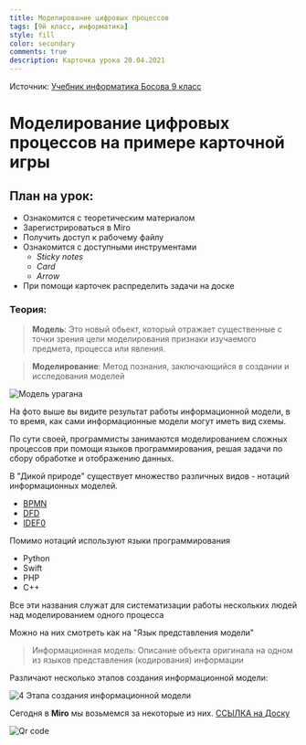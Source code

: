 ```yaml
---
title: Моделирование цифровых процессов
tags: [9й класс, информатика]
style: fill
color: secondary
comments: true
description: Карточка урока 20.04.2021
---
```


Источник: [Учебник информатика Босова 9 класс](http://informika-e.ru/S2/9_kl_bosova.pdf)

# Моделирование цифровых процессов на примере карточной игры

## План на урок:

- Ознакомится с теоретическим материалом
- Зарегистрироваться в Miro
- Получить доступ к рабочему файлу
- Ознакомится с доступными инструментами
  - *Sticky notes*
  - *Card*
  - *Arrow*
- При помощи карточек распределить задачи на доске

### Теория:

>**Модель**:
Это новый обьект, который отражает существенные с точки зрения цели моделирования признаки изучаемого предмета, процесса или явления.

>**Моделирование**:
Метод познания, заключающийся в создании и исследования моделей

![Модель урагана](https://upload.wikimedia.org/wikipedia/commons/8/8b/Typhoon_Mawar_2005_computer_simulation_thumbnail.gif)

На фото выше вы видите результат работы информационной модели, в то время, как сами информационные модели могут иметь вид схемы.

По сути своей, программисты занимаются моделированием сложных процессов при помощи языков программирования, решая задачи по сбору обработке и отображению данных.

В "Дикой природе" существует множество различных видов - нотаций информационных моделей.

* [BPMN](https://habr.com/ru/company/trinion/blog/331254/)
* [DFD](https://habr.com/ru/company/trinion/blog/340064/)
* [IDEF0](https://sites.google.com/site/anisimovkhv/learning/pris/lecture/tema6/tema6_2)

Помимо нотаций используют языки программирования

* Python
* Swift
* PHP
* C++

Все эти названия служат для систематизации работы нескольких людей над моделированием одного процесса

Можно на них смотреть как на "Язык представления модели"

>Информационная модель:
Описание объекта оригинала на одном из языков представления (кодирования) информации

Различают несколько этапов создания информационной модели:

![4 Этапа создания информационной модели](https://ds05.infourok.ru/uploads/ex/0f13/000eb512-aecc68c0/1/img3.jpg)

Сегодня в **Miro** мы возьмемся за некоторые из них.
[ССЫЛКА на Доску](https://miro.com/welcomeonboard/Abn5LugjHvTO6WwPBE5pxR88kHfpuDATKRA4djChB9Z6HZaj3vBbzNnmV33MZzMY)

![Qr code](https://chart.googleapis.com/chart?cht=qr&chl=https%3A%2F%2Fmiro.com%2Fwelcomeonboard%2FAbn5LugjHvTO6WwPBE5pxR88kHfpuDATKRA4djChB9Z6HZaj3vBbzNnmV33MZzMY&chs=180x180&choe=UTF-8&chld=L)
